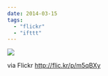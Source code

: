```yaml
---
date: 2014-03-15
tags: 
  - "flickr"
  - "ifttt"
---
```


![](http://farm3.staticflickr.com/2225/13177204994_4cdbee106d_b.jpg)  

  
  
via Flickr http://flic.kr/p/m5qBXy
